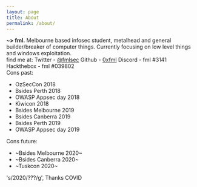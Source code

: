 ```yaml
---
layout: page
title: About
permalink: /about/
---
```


**~> fml.**
Melbourne based infosec student, metalhead and general builder/breaker of computer things. Currently focusing on low level things and windows exploitation.
<br>
find me at:
Twitter - [@fmlsec](https://twitter.com/fmlsec)
Github - [0xfml](https://github.com/0xfml)
Discord - fml #3141
Hackthebox - fml #039802
<br>
Cons past:
- OzSecCon 2018
- Bsides Perth 2018
- OWASP Appsec day 2018
- Kiwicon 2018 
- Bsides Melbourne 2019
- Bsides Canberra 2019
- Bsides Perth 2019
- OWASP Appsec day 2019

[//]: <> (cysca 18, iot festival 18, cyber 9/12 19, Tracelabs missing persons ctf 19,)

Cons future:
- ~Bsides Melbourne 2020~
- ~Bsides Canberra 2020~
- ~Tuskcon 2020~ 
  
's/2020/???/g', Thanks COVID
